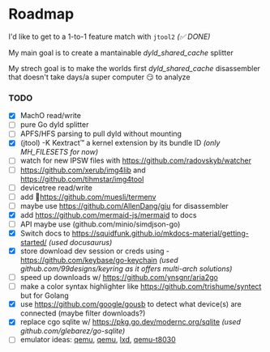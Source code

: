 # Roadmap

I'd like to get to a 1-to-1 feature match with `jtool2` _(✅ DONE)_

My main goal is to create a mantainable _dyld_shared_cache_ splitter

My strech goal is to make the worlds first _dyld_shared_cache_ disassembler that doesn't take days/a super computer 😏 to analyze

### TODO

- [x] MachO read/write
- [ ] pure Go dyld splitter
- [ ] APFS/HFS parsing to pull dyld without mounting
- [x] (jtool) -K Kextract™ a kernel extension by its bundle ID *(only MH_FILESETS for now)*
- [ ] watch for new IPSW files with https://github.com/radovskyb/watcher
- [ ] https://github.com/xerub/img4lib and https://github.com/tihmstar/img4tool
- [ ] devicetree read/write
- [ ] add 💄https://github.com/muesli/termenv
- [ ] maybe use https://github.com/AllenDang/giu for disassembler
- [x] add https://github.com/mermaid-js/mermaid to docs
- [ ] API maybe use (github.com/minio/simdjson-go)
- [x] Switch docs to https://squidfunk.github.io/mkdocs-material/getting-started/ *(used docusaurus)*
- [x] store download dev session or creds using - https://github.com/keybase/go-keychain *(used github.com/99designs/keyring as it offers multi-arch solutions)*
- [ ] speed up downloads w/ https://github.com/ynsgnr/aria2go
- [ ] make a color syntax highlighter like https://github.com/trishume/syntect but for Golang
- [x] use https://github.com/google/gousb to detect what device(s) are connected (maybe filter downloads?)
- [x] replace cgo sqlite w/ https://pkg.go.dev/modernc.org/sqlite *(used github.com/glebarez/go-sqlite)*
- [ ] emulator ideas: [qemu](https://github.com/containers/podman/tree/main/pkg/machine/qemu), [qemu](https://github.com/digitalocean/go-qemu), [lxd](https://github.com/lxc/lxd), [qemu-t8030](https://github.com/TrungNguyen1909/qemu-t8030)

